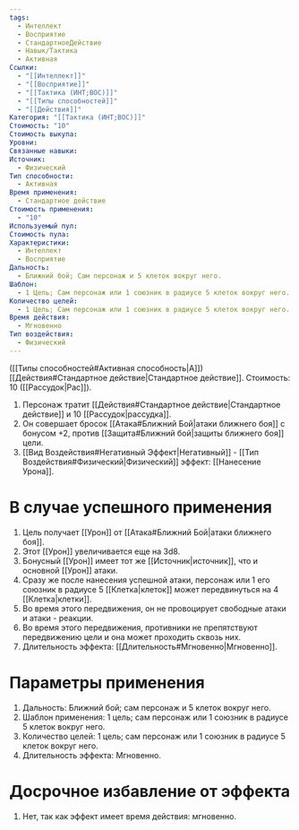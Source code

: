 ```yaml
---
tags:
  - Интеллект
  - Восприятие
  - СтандартноеДействие
  - Навык/Тактика
  - Активная
Ссылки:
  - "[[Интеллект]]"
  - "[[Восприятие]]"
  - "[[Тактика (ИНТ;ВОС)]]"
  - "[[Типы способностей]]"
  - "[[Действия]]"
Категория: "[[Тактика (ИНТ;ВОС)]]"
Стоимость: "10"
Стоимость выкупа:
Уровни:
Связанные навыки:
Источник:
  - Физический
Тип способности:
  - Активная
Время применения:
  - Стандартное действие
Стоимость применения:
  - "10"
Используемый пул:
Стоимость пула:
Характеристики:
  - Интеллект
  - Восприятие
Дальность:
  - Ближний бой; Сам персонаж и 5 клеток вокруг него.
Шаблон:
  - 1 Цель; Сам персонаж или 1 союзник в радиусе 5 клеток вокруг него.
Количество целей:
  - 1 Цель; Сам персонаж или 1 союзник в радиусе 5 клеток вокруг него.
Время действия:
  - Мгновенно
Тип воздействия:
  - Физический
---
```

([[Типы способностей#Активная способность|А]]) [[Действия#Стандартное действие|Стандартное действие]]. Стоимость: 10 ([[Рассудок|Рас]]).

1. Персонаж тратит [[Действия#Стандартное действие|Стандартное действие]] и 10 [[Рассудок|рассудка]].
2. Он совершает бросок [[Атака#Ближний Бой|атаки ближнего боя]] с бонусом +2, против [[Защита#Ближний бой|защиты ближнего боя]] цели. 
3. [[Вид Воздействия#Негативный Эффект|Негативный]] - [[Тип Воздействия#Физический|Физический]] эффект: [[Нанесение Урона]]. 
# В случае успешного применения

1. Цель получает [[Урон]] от [[Атака#Ближний Бой|атаки ближнего боя]].
2. Этот [[Урон]] увеличивается еще на 3d8. 
3. Бонусный [[Урон]] имеет тот же [[Источник|источник]], что и основной [[Урон]] атаки. 
4. Сразу же после нанесения успешной атаки, персонаж или 1 его союзник в радиусе 5 [[Клетка|клеток]] может передвинуться на 4 [[Клетка|клетки]]. 
5. Во время этого передвижения, он не провоцирует свободные атаки и атаки - реакции. 
6. Во время этого передвижения, противники не препятствуют передвижению цели и она может проходить сквозь них. 
7. Длительность эффекта: [[Длительность#Мгновенно|Мгновенно]].
# Параметры применения

1. Дальность: Ближний бой; сам персонаж и 5 клеток вокруг него.
2. Шаблон применения: 1 цель; сам персонаж или 1 союзник в радиусе 5 клеток вокруг него. 
3. Количество целей: 1 цель; сам персонаж или 1 союзник в радиусе 5 клеток вокруг него. 
4. Длительность эффекта: Мгновенно.  
# Досрочное избавление от эффекта

1. Нет, так как эффект имеет время действия: мгновенно. 